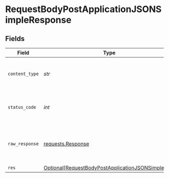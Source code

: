 # RequestBodyPostApplicationJSONSimpleResponse


## Fields

| Field                                                                                                                   | Type                                                                                                                    | Required                                                                                                                | Description                                                                                                             |
| ----------------------------------------------------------------------------------------------------------------------- | ----------------------------------------------------------------------------------------------------------------------- | ----------------------------------------------------------------------------------------------------------------------- | ----------------------------------------------------------------------------------------------------------------------- |
| `content_type`                                                                                                          | *str*                                                                                                                   | :heavy_check_mark:                                                                                                      | HTTP response content type for this operation                                                                           |
| `status_code`                                                                                                           | *int*                                                                                                                   | :heavy_check_mark:                                                                                                      | HTTP response status code for this operation                                                                            |
| `raw_response`                                                                                                          | [requests.Response](https://requests.readthedocs.io/en/latest/api/#requests.Response)                                   | :heavy_minus_sign:                                                                                                      | Raw HTTP response; suitable for custom response parsing                                                                 |
| `res`                                                                                                                   | [Optional[RequestBodyPostApplicationJSONSimpleRes]](../../models/operations/requestbodypostapplicationjsonsimpleres.md) | :heavy_minus_sign:                                                                                                      | OK                                                                                                                      |